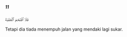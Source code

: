##### 11

<span class="ayah">فَلَا ٱقْتَحَمَ ٱلْعَقَبَةَ</span>

<span class="ayah_translation">Tetapi dia tiada menempuh jalan yang mendaki lagi sukar.</span>
